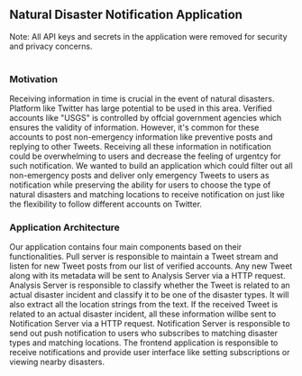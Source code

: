 ## Natural Disaster Notification Application  
Note: All API keys and secrets in the application were removed for security and privacy concerns.  
<br>  

### Motivation  
Receiving information in time is crucial in the event of natural disasters. Platform like Twitter has large potential to be used in this area. Verified accounts like "USGS" is controlled by offcial government agencies which ensures the validity of information. However, it's common for these accounts to post non-emergency information like preventive posts and replying to other Tweets. Receiving all these information in notification could be overwhelming to users and decrease the feeling of urgentcy for such notification. We wanted to build an application which could filter out all non-emergency posts and deliver only emergency Tweets to users as notification while preserving the ability for users  to choose the type of natural disasters and matching locations to receive notification on just like the flexibility to follow different accounts on Twitter.  

### Application Architecture  
Our application contains four main components based on their functionalities. Pull server is responsible to maintain a Tweet stream and listen for new Tweet posts from our list of verified accounts. Any new Tweet along with its metadata will be sent to Analysis Server via a HTTP request. Analysis Server is responsible to classify whether the Tweet is related to an actual disaster incident and classify it to be one of the disaster types. It will also extract all the location strings from the text. If the received Tweet
is related to an actual disaster incident, all these information willbe sent to Notification Server via a HTTP request. Notification Server is responsible to send out push notification to users who subscribes to matching disaster types and matching locations. The frontend application is responsible to receive notifications and provide user interface like setting subscriptions or viewing nearby disasters.
